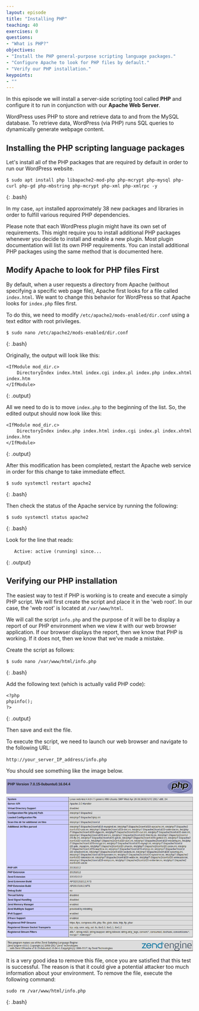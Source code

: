 ```yaml
---
layout: episode
title: "Installing PHP"
teaching: 40
exercises: 0
questions:
- "What is PHP?"
objectives:
- "Install the PHP general-purpose scripting language packages."
- "Configure Apache to look for PHP files by default."
- "Verify our PHP installation."
keypoints:
- ""
---
```


In this episode we will install a server-side scripting tool called **PHP** and configure it to run in conjunction with our **Apache Web Server**.  

WordPress uses PHP to store and retrieve data to and from the MySQL database. To retrieve data, WordPress (via PHP) runs SQL queries to dynamically generate webpage content.

## Installing the PHP scripting language packages

Let's install all of the PHP packages that are required by default in order to run our WordPress website.

~~~
$ sudo apt install php libapache2-mod-php php-mcrypt php-mysql php-curl php-gd php-mbstring php-mcrypt php-xml php-xmlrpc -y
~~~
{: .bash}

In my case, `apt` installed approximately 38 new packages and libraries in order to fulfill various required PHP dependencies.

Please note that each WordPress plugin might have its own set of requirements. This might require you to install additional PHP packages whenever you decide to install and enable a new plugin. Most plugin documentation will list its own PHP requirements. You can install additional PHP packages using the same method that is documented here.


## Modify Apache to look for PHP files First

By default, when a user requests a directory from Apache (without specifying a specific web page file), Apache first looks for a file called `index.html`. We want to change this behavior for WordPress so that Apache looks for `index.php` files first.  

To do this, we need to modify `/etc/apache2/mods-enabled/dir.conf` using a text editor with root privileges.  

~~~
$ sudo nano /etc/apache2/mods-enabled/dir.conf
~~~
{: .bash}

Originally, the output will look like this:

~~~
<IfModule mod_dir.c>
    DirectoryIndex index.html index.cgi index.pl index.php index.xhtml index.htm
</IfModule>
~~~
{: .output}

All we need to do is to move `index.php` to the beginning of the list. So, the edited output should now look like this:

~~~
<IfModule mod_dir.c>
    DirectoryIndex index.php index.html index.cgi index.pl index.xhtml index.htm
</IfModule>
~~~
{: .output}

After this modification has been completed, restart the Apache web service in order for this change to take immediate effect.

~~~
$ sudo systemctl restart apache2
~~~
{: .bash}

Then check the status of the Apache service by running the following:

~~~
$ sudo systemctl status apache2
~~~
{: .bash}

Look for the line that reads:

~~~
   Active: active (running) since...
~~~
{: .output}


## Verifying our PHP installation

The easiest way to test if PHP is working is to create and execute a simply PHP script. We will first create the script and place it in the 'web root'. In our case, the 'web root' is located at `/var/www/html`.  

We will call the script `info.php` and the purpose of it will be to display a report of our PHP environment when we view it with our web browser application. If our browser displays the report, then we know that PHP is working. If it does not, then we know that we've made a mistake.

Create the script as follows:

~~~
$ sudo nano /var/www/html/info.php
~~~
{: .bash}

Add the following text (which is actually valid PHP code):

~~~
<?php
phpinfo();
?>
~~~
{: .output}

Then save and exit the file.  

To execute the script, we need to launch our web browser and navigate to the following URL:  

`http://your_server_IP_address/info.php`  

You should see something like the image below.

<img src="../fig/web-screens/php_info_output.png" alt="PHP info output"/>

It is a very good idea to remove this file, once you are satisfied that this test is successful. The reason is that it could give a potential attacker too much information about your environment. To remove the file, execute the following command:

~~~
sudo rm /var/www/html/info.php
~~~
{: .bash}

